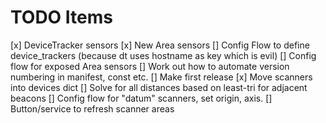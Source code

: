 # TODO Items

[x] DeviceTracker sensors
[x] New Area sensors
[] Config Flow to define device_trackers
(because dt uses hostname as key which is evil)
[] Config flow for exposed Area sensors
[] Work out how to automate version numbering in manifest, const etc.
[] Make first release
[x] Move scanners into devices dict
[] Solve for all distances based on least-tri for adjacent beacons
[] Config flow for "datum" scanners, set origin, axis.
[] Button/service to refresh scanner areas
